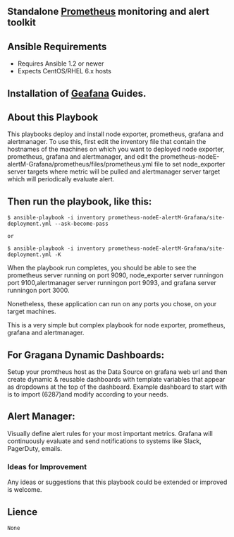 
## Standalone [Prometheus](https://prometheus.io/docs/introduction/overview/) monitoring and alert toolkit


## Ansible Requirements

- Requires Ansible 1.2 or newer
- Expects CentOS/RHEL 6.x hosts

## Installation of [Geafana](https://grafana.com/docs/grafana/latest/installation/) Guides.

## About this Playbook
This playbooks deploy and install node exporter, prometheus, grafana and alertmanager. 
To use this, first edit the inventory file that contain the hostnames of the machines on which you want to 
deployed node exporter, prometheus, grafana and alertmanager, and edit the prometheus-nodeE-alertM-Grafana/prometheus/files/prometheus.yml file 
to set node_exporter server targets where metric will be pulled and alertmanager server target which will periodically evaluate alert.

## Then run the playbook, like this:
```
$ ansible-playbook -i inventory prometheus-nodeE-alertM-Grafana/site-deployment.yml --ask-become-pass

or 

$ ansible-playbook -i inventory prometheus-nodeE-alertM-Grafana/site-deployment.yml -K
```
When the playbook run completes, you should be able to see the prometheus server running on port 9090,
node_exporter server runningon port 9100,alertmanager server runningon port 9093, and grafana server runningon port 3000.

Nonetheless, these application can run on any ports you chose, on your target machines.

This is a very simple but complex playbook for node exporter, prometheus, grafana and alertmanager.


## For Gragana Dynamic Dashboards: 
Setup your promtheus host as the Data Source on grafana web url and then create dynamic & reusable dashboards 
with template variables that appear as dropdowns at the top of the dashboard. 
Example dashboard to start with is to import (6287)and modify according to your needs.

## Alert Manager:
Visually define alert rules for your most important metrics. 
Grafana will continuously evaluate and send notifications to systems like Slack, PagerDuty, emails.


### Ideas for Improvement

Any ideas or suggestions that this playbook could be extended or improved is welcome.


## Lience
```
None
```

